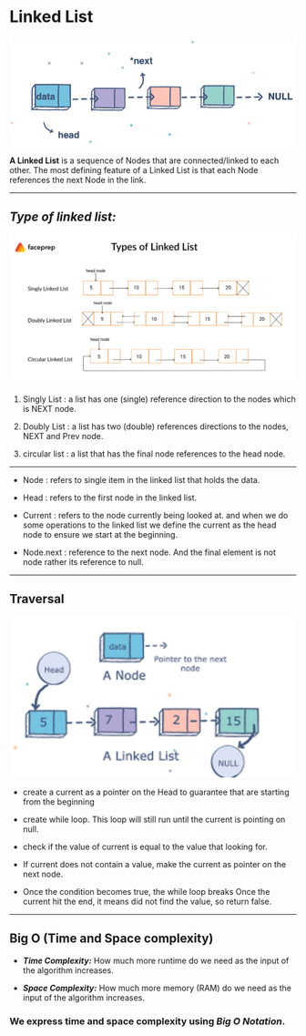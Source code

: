# Linked List

![linkedlist](./linkedlist2.png)

**A Linked List** is a sequence of Nodes that are connected/linked to each other. The most defining feature of a Linked List is that each Node references the next Node in the link.

<hr>

## ***Type of linked list:***
![types of linkedlist](./types.png)
1. Singly List : a list has one (single) reference direction to the nodes which is NEXT node.

2. Doubly List : a list has two (double) references directions to the nodes, NEXT and Prev node.

3. circular list : a list that has the final node references to the head node.
<hr>

* Node : refers to single item in the linked list that holds the data.

* Head : refers to the first node in the linked list.

* Current : refers to the node currently being looked at. and when we do some operations to the linked list we define the current as the head node to ensure we start at the beginning.

* Node.next : reference to the next node. And the final element is not node rather its reference to null.

<hr>

## Traversal
![traversal](./linkedlist.jpg)

* create a current as a pointer on the Head to guarantee that are starting from the beginning

* create while loop. This loop will still run until the current is pointing on null.

* check if the value of current is equal to the value that looking for.

* If current does not contain a value, make the current as pointer on the next node.

* Once the condition becomes true, the while loop breaks
Once the current hit the end, it means did not find the value, so return false.

<hr>

## Big O (Time and Space complexity)

* ***Time Complexity:*** How much more runtime do we need as the input of the algorithm increases.

* ***Space Complexity:*** How much more memory (RAM) do we need as the input of the algorithm increases.

### We express time and space complexity using ***Big O Notation***.

